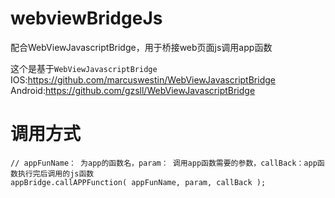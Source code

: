 # webviewBridgeJs
配合WebViewJavascriptBridge，用于桥接web页面js调用app函数

这个是基于`WebViewJavascriptBridge`
IOS:https://github.com/marcuswestin/WebViewJavascriptBridge
Android:https://github.com/gzsll/WebViewJavascriptBridge

# 调用方式
```
// appFunName： 为app的函数名，param： 调用app函数需要的参数，callBack：app函数执行完后调用的js函数
appBridge.callAPPFunction( appFunName, param, callBack );

```
